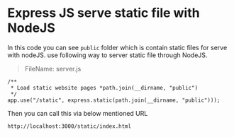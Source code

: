 # Express JS serve static file with NodeJS

In this code you can see `public` folder which is contain static files for serve with nodeJS. use following way to server static file through NodeJS.

> FileName: server.js

```
/**
 * Load static website pages *path.join(__dirname, "public")
 */
app.use("/static", express.static(path.join(__dirname, "public")));

```

Then you can call this via below mentioned URL

```
http://localhost:3000/static/index.html
```
